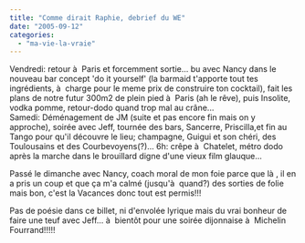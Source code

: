 ```yaml
---
title: "Comme dirait Raphie, debrief du WE"
date: "2005-09-12"
categories: 
  - "ma-vie-la-vraie"
---
```


  
Vendredi: retour à  Paris et forcemment sortie... bu avec Nancy dans le nouveau bar concept 'do it yourself' (la barmaid t'apporte tout tes ingrédients, à  charge pour le meme prix de construire ton cocktail), fait les plans de notre futur 300m2 de plein pied à  Paris (ah le rêve), puis Insolite, vodka pomme, retour-dodo quand trop mal au crâne...  
Samedi: Déménagement de JM (suite et pas encore fin mais on y approche), soirée avec Jeff, tournée des bars, Sancerre, Priscilla,et fin au Tango pour qu'il découvre le lieu; champagne, Guigui et son chéri, des Toulousains et des Courbevoyens(?)... 6h: crêpe à  Chatelet, métro dodo après la marche dans le brouillard digne d'une vieux film glauque...  
  
Passé le dimanche avec Nancy, coach moral de mon foie parce que là , il en a pris un coup et que ça m'a calmé (jusqu'à  quand?) des sorties de folie mais bon, c'est la Vacances donc tout est permis!!!  
  
Pas de poésie dans ce billet, ni d'envolée lyrique mais du vrai bonheur de faire une teuf avec Jeff... à  bientôt pour une soirée dijonnaise à  Michelin Fourrand!!!!!
